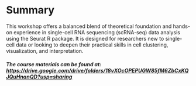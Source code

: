 # Summary
This workshop offers a balanced blend of theoretical foundation and hands-on experience in single-cell RNA sequencing (scRNA-seq) data analysis using the Seurat R package. It is designed for researchers new to single-cell data or looking to deepen their practical skills in cell clustering, visualization, and interpretation.

##### The course materials can be found at: https://drive.google.com/drive/folders/18vXOcOPEPUGW85fM6ZbCxKQJQuHnanQD?usp=sharing


